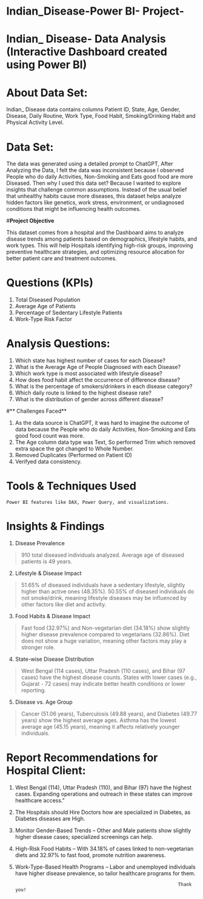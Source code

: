 # Indian_Disease-Power BI- Project-

# Indian_ Disease- Data Analysis (Interactive Dashboard created using Power BI)

# About Data Set:
Indian_ Disease data contains columns Patient ID, State, Age, Gender, Disease, Daily Routine, Work Type, Food Habit, Smoking/Drinking Habit and Physical Activity Level.

# Data Set:
The data was generated using a detailed prompt to ChatGPT, After Analyzing the Data, I felt the data was inconsistent because I observed People who do daily Activities, Non-Smoking and Eats good food are more Diseased. Then why I used this data set? Because I wanted to explore insights that challenge common assumptions. Instead of the usual belief that unhealthy habits cause more diseases, this dataset helps analyze hidden factors like genetics, work stress, environment, or undiagnosed conditions that might be influencing health outcomes.

#**Project Objective**

This dataset comes from a hospital and the Dashboard aims to analyze disease trends among patients based on demographics, lifestyle habits, and work types. This will help Hospitals identifying high-risk groups, improving preventive healthcare strategies, and optimizing resource allocation for better patient care and treatment outcomes.

# **Questions (KPIs)**
1) Total Diseased Population
2) Average Age of Patients
3) Percentage of Sedentary Lifestyle Patients
4) Work-Type Risk Factor

# **Analysis Questions:**

1) Which state has highest number of cases for each Disease?
2) What is the Average Age of People Diagnosed with each Disease?
3) Which work type is most associated with lifestyle disease?
4) How does food habit affect the occurrence of difference disease?
5) What is the percentage of smokers/drinkers in each disease category?
6) Which daily route is linked to the highest disease rate?
7) What is the distribution of gender across different disease?

#** Challenges Faced**
1) As the data source is ChatGPT, it was hard to imagine the outcome of data because the People who do daily Activities, Non-Smoking and Eats good food count was more.
2) The Age column data type was Text, So performed Trim which removed extra space the got changed to Whole Number.
3) Removed Duplicates (Performed on Patient ID)
4) Verifyed data consistency.
   
# **Tools & Techniques Used**
    Power BI features like DAX, Power Query, and visualizations.
    
# **Insights & Findings**
1) Disease Prevalence
> 910 total diseased individuals analyzed.
> Average age of diseased patients is 49 years.

2) Lifestyle & Disease Impact
> 51.65% of diseased individuals have a sedentary lifestyle, slightly higher than active ones (48.35%).
> 50.55% of diseased individuals do not smoke/drink, meaning lifestyle diseases may be influenced by other factors like diet and activity.

3) Food Habits & Disease Impact
> Fast food (32.97%) and Non-vegetarian diet (34.18%) show slightly higher disease prevalence compared to vegetarians (32.86%).
> Diet does not show a huge variation, meaning other factors may play a stronger role. 

4)  State-wise Disease Distribution
> West Bengal (114 cases), Uttar Pradesh (110 cases), and Bihar (97 cases) have the highest disease counts.
> States with lower cases (e.g., Gujarat - 72 cases) may indicate better health conditions or lower reporting.

5) Disease vs. Age Group
> Cancer (51.06 years), Tuberculosis (49.88 years), and Diabetes (49.77 years) show the highest average ages.
> Asthma has the lowest average age (45.15 years), meaning it affects relatively younger individuals.

# **Report Recommendations for Hospital Client:**

1) West Bengal (114), Uttar Pradesh (110), and Bihar (97) have the highest cases. Expanding operations and outreach in these states can improve healthcare access."
2) The Hospitals should Hire Doctors how are specialized in Diabetes, as Diabetes diseases are High.
3) Monitor Gender-Based Trends – Other and Male patients show slightly higher disease cases; specialized screenings can help.
4) High-Risk Food Habits – With 34.18% of cases linked to non-vegetarian diets and 32.97% to fast food, promote nutrition awareness.
5) Work-Type-Based Health Programs – Labor and unemployed individuals have higher disease prevalence, so tailor healthcare programs for them.

                                                                   Thank you!
             
